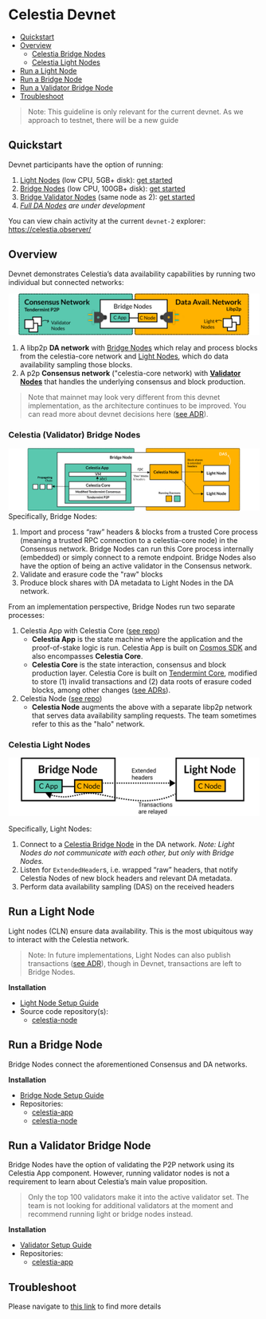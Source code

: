 # Celestia Devnet
- [Quickstart](#quickstart)
- [Overview](#overview)
  - [Celestia Bridge Nodes](#celestia-validator-bridge-nodes)
  - [Celestia Light Nodes](#celestia-light-nodes)
- [Run a Light Node](#run-a-light-node)
- [Run a Bridge Node](#run-a-bridge-node)
- [Run a Validator Bridge Node](#run-a-validator-bridge-node)
- [Troubleshoot](#troubleshoot)

> Note: This guideline is only relevant for the current devnet. As we approach to testnet, there will be a new guide

## Quickstart

Devnet participants have the option of running:

1. [Light Nodes](#celestia-light-nodes) (low CPU, 5GB+ disk): [get started](#run-a-light-node)
2. [Bridge Nodes](#celestia-validator-bridge-nodes) (low CPU, 100GB+ disk): [get started](#run-a-bridge-node)
3. [Bridge Validator Nodes](#celestia-validator-bridge-nodes) (same node as 2): [get started](#run-a-validator-bridge-node)
4. _[Full DA Nodes](https://github.com/celestiaorg/celestia-node/blob/main/docs/adr/adr-003-march2022-testnet.md#full-node) are under development_

You can view chain activity at the current `devnet-2` explorer: https://celestia.observer/
## Overview

Devnet demonstrates Celestia’s data availability capabilities by running two individual but connected networks:


![Network Overview](diagrams/NetworkOverview.png)

1. A libp2p **DA network** with [Bridge Nodes](#bridge-nodes) which relay and process blocks from the celestia-core network and [Light Nodes](#celestia-light-nodes), which do data availability sampling those blocks.
2. A p2p **Consensus network** ("celestia-core network) with [**Validator Nodes**](#bridge-validator-nodes) that handles the underlying consensus and block production. 

> Note that mainnet may look very different from this devnet implementation, as the architecture continues to be improved. You can read more about devnet decisions here ([see ADR](https://github.com/celestiaorg/celestia-node/blob/main/docs/adr/adr-003-march2022-testnet.md)).

### Celestia (Validator) Bridge Nodes
![Bridge Nodes](diagrams/BridgeNodes.png)
Specifically, Bridge Nodes: 

1. Import and process “raw” headers & blocks from a trusted Core process (meaning a trusted RPC connection to a celestia-core node) in the Consensus network. Bridge Nodes can run this Core process internally (embedded) or simply connect to a remote endpoint. Bridge Nodes also have the option of being an active validator in the Consensus network.
2. Validate and erasure code the "raw" blocks
3. Produce block shares with DA metadata to Light Nodes in the DA network.

From an implementation perspective, Bridge Nodes run two separate processes:

1. Celestia App with Celestia Core ([see repo](https://github.com/celestiaorg/celestia-app))
    - **Celestia App** is the state machine where the application and the proof-of-stake logic is run. Celestia App is built on [Cosmos SDK](https://docs.cosmos.network/) and also encompasses **Celestia Core**.
    - **Celestia Core** is the state interaction, consensus and block production layer. Celestia Core is built on [Tendermint Core](https://docs.tendermint.com/), modified to store (1) invalid transactions and (2) data roots of erasure coded blocks, among other changes ([see ADRs](https://github.com/celestiaorg/celestia-core/tree/master/docs/celestia-architecture)).
2. Celestia Node ([see repo](https://github.com/celestiaorg/celestia-node))
    - **Celestia Node** augments the above with a separate libp2p network that serves data availability sampling requests. The team sometimes refer to this as the "halo" network.

### Celestia Light Nodes
![Light Nodes](diagrams/LightNodes.png)

Specifically, Light Nodes:
1. Connect to a [Celestia Bridge Node](#celestia-validator-bridge-nodes) in the DA network. *Note: Light Nodes do not communicate with each other, but only with Bridge Nodes.*
2. Listen for `ExtendedHeader`s, i.e. wrapped “raw” headers, that notify Celestia Nodes of new block headers and relevant DA metadata.
3. Perform data availability sampling (DAS) on the received headers

## Run a Light Node

Light nodes (CLN) ensure data availability. This is the most ubiquitous way to interact with the Celestia network.
> Note: In future implementations, Light Nodes can also publish transactions ([see ADR](https://github.com/celestiaorg/celestia-node/blob/main/docs/adr/adr-004-state-interaction.md)), though in Devnet, transactions are left to Bridge Nodes.

**Installation**
- [Light Node Setup Guide](/celestia-light-node.md)
- Source code repository(s):
    - [celestia-node](https://github.com/celestiaorg/celestia-node)

## Run a Bridge Node

Bridge Nodes connect the aforementioned Consensus and DA networks.

**Installation**
- [Bridge Node Setup Guide](/celestia-bridge-node.md)
- Repositories:
    - [celestia-app](https://github.com/celestiaorg/celestia-app)
    - [celestia-node](https://github.com/celestiaorg/celestia-node)

## Run a Validator Bridge Node

Bridge Nodes have the option of validating the P2P network using its Celestia App component. However, running validator nodes is not a requirement to learn about Celestia’s main value proposition.

> Only the top 100 validators make it into the active validator set. The team is not looking for additional validators at the moment and recommend running light or bridge nodes instead.

**Installation**

- [Validator Setup Guide](celestia-bridge-node.md#running-a-validating-bridge-node)
- Repositories:
    - [celestia-app](https://github.com/celestiaorg/celestia-app)

## Troubleshoot
Please navigate to [this link](./troubleshoot.md) to find more details


